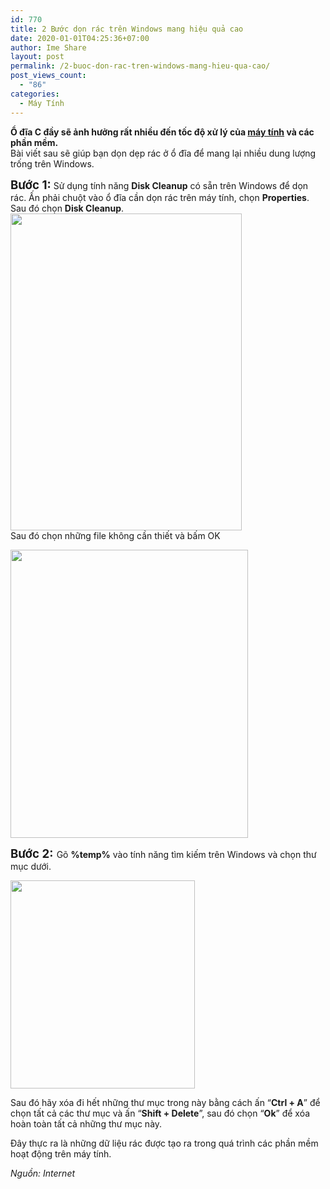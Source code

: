 ```yaml
---
id: 770
title: 2 Bước dọn rác trên Windows mang hiệu quả cao
date: 2020-01-01T04:25:36+07:00
author: Ime Share
layout: post
permalink: /2-buoc-don-rac-tren-windows-mang-hieu-qua-cao/
post_views_count:
  - "86"
categories:
  - Máy Tính
---
```

**Ổ đĩa C đầy sẽ ảnh hưởng rất nhiều đến tốc độ xử lý của <a href="https://fptshop.com.vn/may-tinh-xach-tay" target="_blank" rel="noopener noreferrer">máy tính</a> và các phần mềm.**  
Bài viết sau sẽ giúp bạn dọn dẹp rác ở ổ đĩa để mang lại nhiều dung lượng trống trên Windows.

<span style="font-size: 14pt;"><strong>Bước 1:</strong></span> Sử dụng tính năng **Disk Cleanup** có sẵn trên Windows để dọn rác. Ấn phải chuột vào ổ đĩa cần dọn rác trên máy tính, chọn **Properties**. Sau đó chọn **Disk Cleanup**.  
[<img class="aligncenter wp-image-771 size-full" src="https://anhkevin.github.io/assets/img/uploads/2020/02/clear1.png" alt="" width="370" height="507" srcset="https://anhkevin.github.io/assets/img/uploads/2020/02/clear1.png 370w, https://anhkevin.github.io/assets/img/uploads/2020/02/clear1-219x300.png 219w, https://anhkevin.github.io/assets/img/uploads/2020/02/clear1-109x150.png 109w, https://anhkevin.github.io/assets/img/uploads/2020/02/clear1-300x411.png 300w" sizes="(max-width: 370px) 100vw, 370px" />](https://anhkevin.github.io/assets/img/uploads/2020/02/clear1.png)  
Sau đó chọn những file không cần thiết và bấm OK

[<img class="aligncenter wp-image-772 size-full" src="https://anhkevin.github.io/assets/img/uploads/2020/02/clear2.jpg" alt="" width="380" height="461" srcset="https://anhkevin.github.io/assets/img/uploads/2020/02/clear2.jpg 380w, https://anhkevin.github.io/assets/img/uploads/2020/02/clear2-247x300.jpg 247w, https://anhkevin.github.io/assets/img/uploads/2020/02/clear2-124x150.jpg 124w, https://anhkevin.github.io/assets/img/uploads/2020/02/clear2-300x364.jpg 300w" sizes="(max-width: 380px) 100vw, 380px" />](https://anhkevin.github.io/assets/img/uploads/2020/02/clear2.jpg)

<span style="font-size: 14pt;"><strong>Bước 2:</strong> </span>Gõ **%temp%** vào tính năng tìm kiếm trên Windows và chọn thư mục dưới.

[<img class="aligncenter wp-image-773 size-full" src="https://anhkevin.github.io/assets/img/uploads/2020/02/clear3.jpg" alt="" width="295" height="333" srcset="https://anhkevin.github.io/assets/img/uploads/2020/02/clear3.jpg 295w, https://anhkevin.github.io/assets/img/uploads/2020/02/clear3-266x300.jpg 266w, https://anhkevin.github.io/assets/img/uploads/2020/02/clear3-133x150.jpg 133w" sizes="(max-width: 295px) 100vw, 295px" />](https://anhkevin.github.io/assets/img/uploads/2020/02/clear3.jpg)

Sau đó hãy xóa đi hết những thư mục trong này bằng cách ấn “**Ctrl + A**” để chọn tất cả các thư mục và ấn “**Shift + Delete**”, sau đó chọn “**Ok**” để xóa hoàn toàn tất cả những thư mục này.

Đây thực ra là những dữ liệu rác được tạo ra trong quá trình các phần mềm hoạt động trên máy tính.

_Nguồn: Internet_